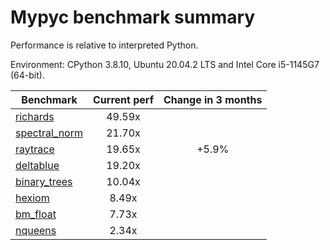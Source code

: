 # Mypyc benchmark summary

Performance is relative to interpreted Python.

Environment: CPython 3.8.10, Ubuntu 20.04.2 LTS and Intel Core i5-1145G7 (64-bit).

| Benchmark | Current perf | Change in 3 months |
| --- | :---: | :---: |
| [richards](benchmarks/richards.md) | 49.59x |  |
| [spectral_norm](benchmarks/spectral_norm.md) | 21.70x |  |
| [raytrace](benchmarks/raytrace.md) | 19.65x | +5.9% |
| [deltablue](benchmarks/deltablue.md) | 19.20x |  |
| [binary_trees](benchmarks/binary_trees.md) | 10.04x |  |
| [hexiom](benchmarks/hexiom.md) | 8.49x |  |
| [bm_float](benchmarks/bm_float.md) | 7.73x |  |
| [nqueens](benchmarks/nqueens.md) | 2.34x |  |
